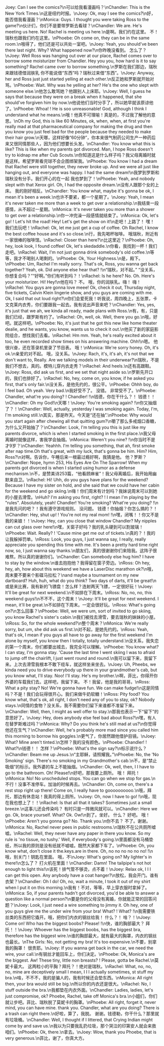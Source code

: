 Joey: Can I see the comics?\n可以给我看漫画吗？\nChandler: This is the New York Times.\n这是纽约时报。\nJoey: Ok, may I see the comics?\n好，能否借我看漫画？\nMonica: Guys. I thought you were taking Ross to the game?\n伙计们，你们不是要带罗斯去看球？\nChandler: We are. He's meeting us here. No! Rachel is meeting us here.\n是啊。我们约在这里。 不！瑞秋也跟我们约在这里。\nPhoebe: Oh come on, they can be in the same room.\n哦得了，他们还是可以共处一室吧。\nJoey: Yeah, you should've been there last night. Why? What happened now?\n你昨晚没看到。 怎么了？\nJoey: Well Ross was hanging out over at our place, Rachel comes over to borrow some moisturizer from Chandler. Hey you you, how hard is it to say something? Rachel came over to borrow something.\n罗斯在我们那边，瑞秋来跟钱德借润肤乳 你不能说借“东西”吗？瑞秋过来借“东西”。\nJoey: Anyway, her and Ross just just started yelling at each other.\n反正她和罗斯就开始对骂。\nPhoebe: Wait. Why was he yelling at her? He's the one who slept with someone else.\n他怎么敢骂她？他跟别人上床耶。\nJoey: Well, I guess he says that because they were on a break when it happened, that she should've forgiven him by now.\n他说他们当时分手了，所以她早就该原谅他了。\nPhoebe: Whoa! ! He is soo unreasonable! God, although I think I understand what he means.\n哦！他真不可理喻！真是的，不过我了解他的意思。\nOh my God, this is like 60 Minutes, ok, when, when, at first you're really mad at that pharmaceutical company for making the drug and then you know you just feel bad for the people because they needed to make their hair grow.\n天哪，这样好像“60分钟”，你本来很气制药公司生产一种药后来又很同情那些人，因为他们想要长头发。\nChandler: You know what this is like? This is like when my parents got divorced. Man, I hope Ross doesn't try to kidnap me after Cub Scouts.\n你知道这是什么样子吗？我父母离婚时就是这样。希望罗斯看完球不会企图绑架我。\nPhoebe: You know I had a dream that Rachel were still together, they never broke up. And we were all just like hanging out, and everyone was happy. I had the same dream!\n我梦到罗斯和瑞秋没有分手。我们开心的在一起 我也梦到了！\nPhoebe: Yeah, and nobody slept with that Xerox girl. Oh, I had the opposite dream.\n没有人跟那个女的上床。 我的刚好相反。\nChandler: You know what, maybe it's gonna be ok, I mean it's been a week.\n也许不要紧，都一个星期了。\nJoey: Yeah, I mean it's never taken me more than a week to get over a relationship.\n我结束一段感情，从不超过一星期。\nMonica: It's never taken you more than a shower to get over a relationship.\n你一冲完澡一段感情就结束了。\nMonica: Ok, let's go! ! Let's hit the road! Hey! Let's get the show on it!\n走吧！上路了！ 嘿！ 我们去玩吧！\nRachel: Ok, let me just get a cup of coffee. Oh Rachel, I know the best coffee house and it's so close.\n行，我先喝杯咖啡。 哦瑞秋，附近有一家很棒的咖啡馆。\nRachel: Closer than here?\n比这里近？\nPhoebe: Oh, hey, look look, I found coffee! Ok, let's skedaddle.\n你看，我找到一杯！我们走吧。\nRachel: Wait, I'm not just gonna drink somebody's old coffee.\n等等，我才不喝别人喝剩的。\nPhoebe: Ok, Your Highness.\n是，殿下。\nPhoebe: Um, Rachel I'm really sorry. That's ok, Ross, you wanna get back together? Yeah, ok. Did anyone else hear that? !\n“瑞秋，对不起。” “没关系，你想复合吗？”“好啊。”你们有听到吗？！\nRachel: Is he here? No. Oh. Here's your moisturizer. Hi! Hey!\n他在吗？ 不。 哦，你的润肤乳。嗨！ 嗨！\nRachel: You guys are gonna love meee! Ok, check it out, Thursday night, five tickets, Calvin Klein lingerie show, and you guys are coming with me. Ok, I said that out loud right?\n你们会爱死我！听我说，周四晚上，五张票，卡文克莱内衣秀，你们要跟我一起去。我有说出声音来吧？\nChandler: Yes, yes, it's just that we ah, we kinda all ready, made plans with Ross.\n有，有，只是我们已经，跟罗斯有约了。\nRachel: Oh, well, ok. Well, there you go.\n哦，好吧。就这样吧。\nPhoebe: No, it's just that he got this new like home theater dealie, and he wants, you know, wants us to check it out.\n他买了新的家庭影院组合，想找我们去看。\nRachel: Hm mm. Yeah, he's really excited about it too, he even recorded show times on his answering machine. Ohh!\n嗯。 他很兴奋，还在答录机里录了节目表。 哦！\nMonica: We're sorry honey. Oh, it's ok.\n亲爱的对不起。 哦，没关系。\nJoey: Rach, it's, it's ah, it's not that we don't want to, Really. Are we talking models in their underwear?\n瑞秋，不是我们不想去，真的。模特儿穿内衣走秀？\nRachel: And heels.\n还有高跟鞋。\nJoey: Ross, did ask us first, and we set that night aside so.\n罗斯先开口的，我们也排好了。\nRachel: No, hey, come on, you know, if he asked you first, that's only fair.\n没关系，是他先约的，很公平。\nPhoebe: Ohhh boy, do I feel bad. Oh yeah. Very bad.\n我好受不了。 没错。 非常受不了。\nPhoebe: Chandler, what're you doing? ! Chandler! !\n钱德，你在干什么？！ 钱德！！\nChandler: Oh my God!\n天哪！\nJoey: You're smoking again? !\n你又抽烟了？！\nChandler: Well, actually, yesterday I was smoking again. Today, I'm, I'm smoking still.\n其实，那是昨天。今天是“还在抽”.\nPhoebe: Why would you start again after chewing all that quitting gum?\n嚼了那么多戒烟口香糖，为什么又开始抽了？\nChandler: Look, I'm telling you this is just like my parents divorce, which is when I started smoking in the first place.\n我父母离婚时就像这样，害我学会抽烟。\nMonica: Weren't you nine? !\n你当时不是才9岁？\nChandler: Yeahhh. I'm telling you something, that ah, first smoke after nap time.Oh that's great, with my luck, that's gonna be him. Him? Him, Ross?\n对啊。告诉你，午睡后来一根最过瘾好啊，我猜是他。 他？罗斯？\nChandler: Nope, hymn 253, His Eyes Are On The Sparrow! When my parents got divorced is when I started using humor as a defense mechanism.\n不，是赞美诗253篇，“他看顾麻雀”！我父母离婚后，我开始用幽默来自卫。\nRachel: Hi! Uhh, do you guys have plans for the weekend? Because I have my sister on hold, and she said that we could have her cabin for the weekend and go skiing.\n嗨！你们周末有计划吗？我妹说周末可以到她的小屋去滑雪。\nHuh? I'm asking you first, right? ! I mean I'm playing by the "rules". Absolutely, yeah! Chandler! You're smoking? What're you doing? !\n是我先问的吧？！我有遵守游戏规则。 没问题。 钱德！你抽烟？你怎么搞的？！\nChandler: Hey, shut up! ! You're not my real mom! !\n嘿，闭嘴！！你又不是我的亲娘！！\nJoey: Hey, can you close that window Chandler? My nipples can cut glass over here!\n嘿，关窗子好吗？我的乳头硬到可以割玻璃！\nPhoebe: Wait. Really? ! 'Cause mine get me out of tickets.\n真的？！我的让我躲掉罚单。\nRoss: Look, you guys, I just wanna say, I really, really appreciate you spending this time with me. It's been a pretty hard time right now, so, I just wanna say thanks.\n朋友们，真的很谢谢你们来陪我。这阵子很难熬，所以真的谢谢你们。\nChandler: Can somebody else hug him? I have to stay by the window.\n谁去抱抱他？我得留在窗子旁边。\nRoss: Oh hey, hey, ah, how about this weekend we have a LaserDisc marathon ok?\n哦，周末要不要来个影碟马拉松？\nand maybe a tournament on my new dartboard? Huh, huh, what do you think? Two days of darts, it'll be great!\n或是来比赛，我有新的飞镖盘！怎么样？连射两天飞镖，一定很好玩！\nJoey: It'll be great for next weekend.\n不如排在下周末。\nRoss: No, no, no, this weekend guys!\n不不不，这个周末！\nJoey: It'll be great for next weekend. I mean, it'll be great.\n不如排在下周末。一定会很好玩。\nRoss: What's going on?\n怎么回事？\nPhoebe: Well, we were um, sort of invited to go skiing, you know Rachel's sister's cabin.\n我们被找去滑雪，要去瑞秋的妹妹的小屋。\nRoss: So, for the whole weekend?\n整个周末？\nMonica: We're really sorry, but um, she did ask us first.\n对不起，是她先约的。\nRoss: Yeah, that's ok, I mean if you guys all have to go away for the first weekend I'm alone by myself, you know then I totally, totally understand.\n没关系，我失恋的第一个周末，你们都要出城去，我完全可以理解。\nPhoebe: You know what? I can stay, I'm gonna stay. 'Cause the last time I went skiing I was to afraid to jump off the chairlift, I just went round and round.\n我可以留下来，我留下来。上次去滑雪我根本不敢下缆车，就这样坐来坐去。\nJoey: Uh, Pheebs, we kinda need you to drive everybody up there in your grandmother's cab, but you know what, I'll stay. Noo! I'll stay. He's my brother.\n啊，菲比，你得开你外婆的车载我们去。这样吧，我留下来。 不！我留，他是我的哥哥。\nRoss: What a pity stay? No! We're gonna have fun. We can make fudge!\n这是同情吗？不是！我们会玩得很开心。我们来做牛奶软糖！\nRoss: Pity food? You know what, that's ok, all right, I don't need any of you to stay, ok? Nobody stays.\n同情的食物？没关系，我不需要你们留下来谁都不准留下来。\nChandler: Well, then, I might as well offer to stay.\n那我也表示一下“留下”的意思好了。\nJoey: Hey, does anybody else feel bad about Ross?\n嘿，有人在替罗斯难过吗？\nMonica: Why? Do you think he's still mad at us?\n你觉得他还在生气？\nChandler: Well, he's probably more mad since you called him this morning to borrow his goggles.\n更气了，你居然跟他借护目镜。\nJoey: What? Mine aren't tinted.\n怎样？我的没有颜色。\nPhoebe: Chandler! ! What?\n钱德！！ 怎样？\nPhoebe: What's the sign say?\n标示说什么？\nChandler: Beam me up Jesus.\n“主耶稣，请照耀我。”\nPhoebe: No, the 'No Smoking' sign. There's no smoking in my Grandmother's cab.\n不，是“禁止吸烟”的标示。我外婆的车上不能抽烟。\nChandler: Ok, well, then, I I have to go to the bathroom. Oh! Please!\n好吧，那我要上厕所。 哦！ 拜托！\nMonica: No! No unscheduled stops. You can go when we stop for gas.\n不行！没事不准停车。加油的时候再去。\nChandler: Oh, come on, there's a rest stop right up there! Come on, I really have to goooooooooo.\n哦，拜托，那边有休息站！我真的得上厕所。\nJoey: Oh, now I have to go! !\n哦，现在我也想上了！！\nRachel: Is that all that it takes? Sometimes just a small breeze.\n这事儿还会传染吗？ 有时只是一阵微风就可以。\nChandler: Here we go. Ok, brace yourself. What? Ok. Ow!\n到了。坐好。 什么？ 好吧。 哦！\nPhoebe: Aren't you gonna go? No. Thank you.\n你不去？ 不了。谢谢。\nMonica: No, Rachel never pees in public restrooms.\n瑞秋不在公共厕所嘘嘘。\nRachel: Well, they never have any paper in there you know. So my rule is 'no tissue, no tushy.' Well, if everybody's going.\n里面都没有马桶垫纸，所以我的原则是没有纸就不嘘嘘。既然大家都下车了。\nPhoebe: Oh, you know what, don't close it the.keys.are in there. Oh, no no no no no no! !\n哦，别关门！钥匙在里面。 哦，不\nJoey: What's going on? My lighter's in there!\n怎么了？ 打火机在里面！\nChandler: Damn! The tailpipe's not hot enough to light this!\n该死！排气管不够烫，点不着！\nJoey: Relax ok, I I I can get this open. Any anybody have a coat hanger?\n放松，我会开门。谁有衣架？\nChandler: Oh I do! Oh, no, wait a minute, I took it out of my shirt when I put it on this morning.\n我有！不对，等等，早上穿衣服时拿掉了。\nMonica: So, if your parents hadn't got divorced, you'd be able to answer a question like a normal person?\n要是你的父母没有离婚，你就能正常的回答问题？\nJoey: Look, I just need a wire something to jimmy it. Oh hey, one of you guys give me the under wire from your bra! What? ! What? !\n我需要铁丝类的东西把它撬开。哦，把你们内衣的钢丝给我！ 什么？！ 啥？！\nJoey: Come on! Who has the biggest boobs? Please! !\n快，谁的胸部最大？ 拜托！！\nJoey: Whoever has the biggest boobs, has the biggest bra, therefore has the biggest wire.\n谁的胸部最大，就有最大的胸罩，内衣的钢丝也最长。\nThe Girls: No, not getting my bra! It's too expensive.\n不要，别拿我的胸罩！ 很贵耶。\nJoey: If you wanna get back in the car, we need the wire, your call.\n有钢丝才能回车上，你们决定。\nPhoebe: Ok, Monica's are the biggest. Aw! These tiny, little non breasts? ! Please, gotta be Rachel.\n莫妮卡最大。 这两粒小的平胸？拜托？！绝对是瑞秋。\nRachel: What, no, no, no, mine are deceptively small I mean, I I I actually sometimes, st stuff my bra.\n啥，不不不，我的是骗人的，我有时候还会垫东西。\nMonica: All right then, your bra would still be big.\n所以你的内衣还是很大。\nRachel: No, I stuff outside the bra.\n我都垫在内衣外面。\nChandler: Ladies, ladies, let's just compromise, ok? Phoebe, Rachel, take off Monica's bra.\n小姐们，你们就让步吧。菲比、瑞秋脱了莫妮卡的胸罩。\nPhoebe: All right, forget it, never mind, you can have mine. thank you. Chandler, what are you doing? There is a trash can right there.\n好啦，算了，我脱。 谢谢。钱德勒，你干什么？那里就有垃圾桶。\nChandler: Well, I thought if I littered, that Crying Indian might come by and save us.\n我以为只要我乱扔垃圾，那个哭泣的印第安人就会来救咱们。\nPhoebe: Ok, there.\n拿去。\nJoey: Wow, thank you Phoebe, that is very generous.\n菲比，谢了，你真大方。
        